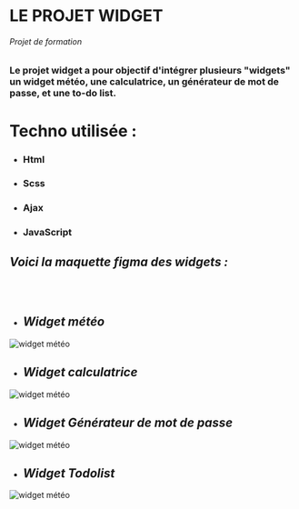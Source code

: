 <h1>LE PROJET WIDGET </h1>

<h6>Projet de formation</h6>

### Le projet widget a pour objectif d'intégrer plusieurs "widgets" un widget météo, une calculatrice, un générateur de mot de passe, et une to-do list.

# Techno utilisée :

- ### Html ###
- ### Scss ###
- ### Ajax ###
- ### JavaScript ###

## ***Voici la maquette figma des widgets :*** ## 

<br></br>
- ## ***Widget météo*** ##

![widget météo](https://i.ibb.co/k0mt6SC/Capture-d-e-cran-2022-04-18-a-11-18-26.png)

- ## ***Widget calculatrice*** ##

![widget météo](https://i.ibb.co/Lv052wP/Capture-d-e-cran-2022-04-18-a-11-18-39.png)

- ## ***Widget Générateur de mot de passe*** ##

![widget météo](https://i.ibb.co/mzSr63N/Capture-d-e-cran-2022-04-18-a-11-38-16.png)

- ## ***Widget Todolist*** ##

![widget météo](https://i.ibb.co/DDj6HnN/Capture-d-e-cran-2022-04-18-a-11-19-16.png)


